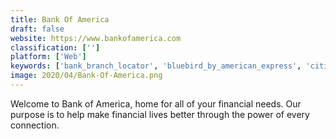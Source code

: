```yaml
---
title: Bank Of America
draft: false 
website: https://www.bankofamerica.com
classification: ['']
platform: ['Web']
keywords: ['bank_branch_locator', 'bluebird_by_american_express', 'citi', 'discover_mobile', 'duniter', 'gobank', 'j.p._morgan_mobile', 'meed', 'mint', 'money_lover', 'oneunited_bank', 'pocketbook', 'prism_money', 'rbc_mobile', 'schwab', 'shapr', 'simple', 'u.s._bank', 'wealthfront', 'doxo']
image: 2020/04/Bank-Of-America.png
---
```

Welcome to Bank of America, home for all of your financial needs. Our purpose is to help make financial lives better through the power of every connection.